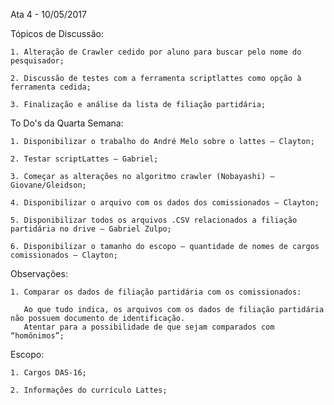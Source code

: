 Ata 4 - 10/05/2017

Tópicos de Discussão:

    1. Alteração de Crawler cedido por aluno para buscar pelo nome do pesquisador;

    2. Discussão de testes com a ferramenta scriptlattes como opção à ferramenta cedida;

    3. Finalização e análise da lista de filiação partidária;

To Do's da Quarta Semana:

    1. Disponibilizar o trabalho do André Melo sobre o lattes – Clayton;

    2. Testar scriptLattes – Gabriel;

    3. Começar as alterações no algoritmo crawler (Nobayashi) – Giovane/Gleidson;

    4. Disponibilizar o arquivo com os dados dos comissionados – Clayton;

    5. Disponibilizar todos os arquivos .CSV relacionados a filiação partidária no drive – Gabriel Zulpo;

    6. Disponibilizar o tamanho do escopo – quantidade de nomes de cargos comissionados – Clayton;
    
Observações:

    1. Comparar os dados de filiação partidária com os comissionados:
    
       Ao que tudo indica, os arquivos com os dados de filiação partidária não possuem documento de identificação.
       Atentar para a possibilidade de que sejam comparados com “homônimos”;

Escopo:

    1. Cargos DAS-16;
    
    2. Informações do currículo Lattes;
